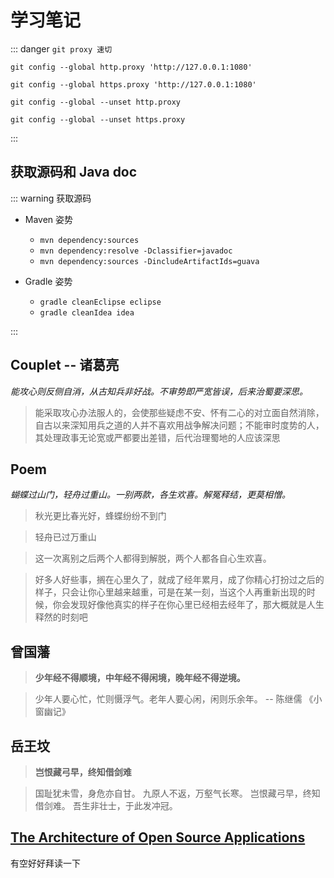 # 学习笔记

::: danger `git proxy 速切`

```
git config --global http.proxy 'http://127.0.0.1:1080'

git config --global https.proxy 'http://127.0.0.1:1080'

git config --global --unset http.proxy

git config --global --unset https.proxy
```

:::

## 获取源码和 Java doc

::: warning 获取源码

- Maven 姿势

  - `mvn dependency:sources`
  - `mvn dependency:resolve -Dclassifier=javadoc`
  - `mvn dependency:sources -DincludeArtifactIds=guava`

- Gradle 姿势
  - `gradle cleanEclipse eclipse`
  - `gradle cleanIdea idea`

:::

## Couplet -- 诸葛亮

_能攻心则反侧自消，从古知兵非好战。不审势即严宽皆误，后来治蜀要深思。_

> 能采取攻心办法服人的，会使那些疑虑不安、怀有二心的对立面自然消除，自古以来深知用兵之道的人并不喜欢用战争解决问题；不能审时度势的人，其处理政事无论宽或严都要出差错，后代治理蜀地的人应该深思

## Poem

_蝴蝶过山门，轻舟过重山。一别两款，各生欢喜。解冤释结，更莫相憎。_

> 秋光更比春光好，蜂蝶纷纷不到门

> 轻舟已过万重山

> 这一次离别之后两个人都得到解脱，两个人都各自心生欢喜。

> 好多人好些事，搁在心里久了，就成了经年累月，成了你精心打扮过之后的样子，只会让你心里越来越重，可是在某一刻，当这个人再重新出现的时候，你会发现好像他真实的样子在你心里已经相去经年了，那大概就是人生释然的时刻吧

## 曾国藩

> **少年经不得顺境，中年经不得闲境，晚年经不得逆境。**

> 少年人要心忙，忙则慑浮气。老年人要心闲，闲则乐余年。
> -- 陈继儒 《小窗幽记》

## 岳王坟

> **岂恨藏弓早，终知借剑难**

> 国耻犹未雪，身危亦自甘。
> 九原人不返，万壑气长寒。
> 岂恨藏弓早，终知借剑难。
> 吾生非壮士，于此发冲冠。

## [The Architecture of Open Source Applications](http://www.aosabook.org/en/index.html)

有空好好拜读一下
